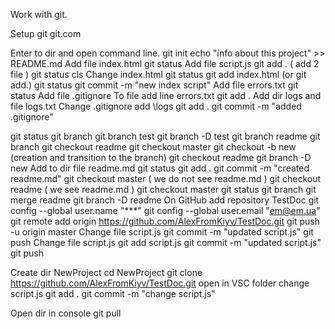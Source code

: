 Work with git.

Setup git git.com

Enter to dir and open command line.
git init
echo "info about this project" >> README.md
Add file index.html
git status
Add file script.js
git add . ( add 2 file )
git status
cls
Change index.html
git status
git add index.html (or git add.)
git status
git commit -m "new index script"
Add file errors.txt
git status
Add file .gitignore
To file add line errors.txt
git add .
Add dir logs and file logs.txt
Change .gitignore add \logs
git add .
git commit -m "added .gitignore"

git status
git branch
git branch test
git branch -D test
git branch readme
git branch
git checkout readme
git checkout master
git checkout -b new (creation and transition to the branch)
git checkout readme
git branch -D new
Add to dir file readme.md
git status
git add .
git commit -m "created readme.md"
git checkout master ( we do not see readme.md )
git checkout readme ( we see readme.md ) 
git checkout master
git status
git branch
git merge readme
git branch -D readme
On GitHub add repository TestDoc
git config --global user.name "***"
git config --global user.email "em@em.ua"
git remote add origin https://github.com/AlexFromKiyv/TestDoc.git
git push -u origin master
Change file script.js
git commit -m "updated script.js"
git push
Change file script.js
git add script.js
git commit -m "updated script.js"
git push

Create dir NewProject
cd NewProject
git clone https://github.com/AlexFromKiyv/TestDoc.git
open in VSC folder
change script.js
git add .
git commit -m "change script.js"

Open dir in console
git pull



